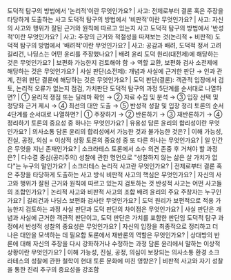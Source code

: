 도덕적 탐구의 방법에서 '논리적'이란 무엇인가요?	| 사고: 전제로부터 결론 혹은 주장을 타당하게 도출하는 사고
도덕적 탐구의 방법에서 '비판적'이란 무엇인가요?	| 사고: 자신의 사고와 행위가 잘된 근거와 원칙에 따르고 있는지 사고
도덕적 탐구의 방법에서 '반성적'이란 무엇인가요?	| 사고: 주장의 근거와 적절성을 따져보는 것(논리적 + 비판적)
도덕적 탐구의 방법에서 '배려적'이란 무엇인가요?	| 사고: 공감과 배려, 도덕적 정서 고려
길리건, 나딩스는 어떤 윤리를 주장했나요?	| 배려 윤리
도덕 원리(대전제)에 해당하는 것은 무엇인가요?	| 보편화 가능한지 검토해야 함 → 역할 교환, 보편화 검사
소전제에 해당하는 것은 무엇인가요?	| 사실 판단(소전제): 개념과 사실에 근거한 판단 → 인과 관계, 전위 판단
결론에 해당하는 것은 무엇인가요?	| 도덕 판단(결론): 객관적 입장에서 검토, 논리적 오류가 없는지 점검, 가치판단
도덕적 탐구의 과정 5단계를 순서대로 나열하면?	| ① 윤리적 쟁점 또는 딜레마 확인 → ② 자료 수집 및 분석 → ③ 입장 선택 및 정당화 근거 제시 → ④ 최선의 대안 도출 → ⑤ 반성적 성찰 및 입장 정리
토론의 순서 4단계를 순서대로 나열하면?	| ① 주장하기 → ② 반론하기 → ③ 재반론하기 → ④ 정리하기
토론의 중요성 중 하나는 무엇인가요?	| 유용성
담론 윤리의 합리성이란 무엇인가요?	| 의사소통
담론 윤리의 합리성에서 가능한 것과 불가능한 것은?	| 이해 가능성, 진실, 공정, 의심 = 이상적 상황
토론의 중요성 중 또 다른 하나는 무엇인가요?	| 일
인간은 무엇을 지닌 존재인가요?	| 소크라테스
토론에서 소수 의견 존중 후 거쳐야 할 과정은?	| 다수결 중심(공리주의)
성찰에 관한 명언으로 "성찰하지 않는 삶은 살 가치가 없다"는 누구의 말인가요?	| 소크라테스
논리적 사고란 무엇인가요?	| 전제로부터 결론 혹은 주장을 타당하게 도출하는 사고 방식
비판적 사고의 핵심은 무엇인가요?	| 자신의 사고와 행위가 잘된 근거와 원칙에 따르고 있는지 검토하는 것
반성적 사고는 어떤 사고들의 조합인가요?	| 논리적 사고와 비판적 사고의 조합
배려 윤리의 주요 주창자는 누구인가요?	| 길리건과 나딩스
보편화 검사란 무엇인가요?	| 도덕 원리가 보편적으로 적용 가능한지 검토하는 과정
사실 판단과 도덕 판단의 차이점은 무엇인가요?	| 사실 판단은 개념과 사실에 근거한 객관적 판단이고, 도덕 판단은 가치를 포함한 판단임
도덕적 탐구 과정에서 반성적 성찰의 중요성은 무엇인가요?	| 자신의 입장을 최종적으로 정리하고 더 나은 대안을 모색하는 데 필요함
토론에서 재반론의 역할은 무엇인가요?	| 상대방의 반론에 대해 자신의 주장을 다시 강화하거나 수정하는 과정
담론 윤리에서 말하는 이상적 상황이란 무엇인가요?	| 이해 가능성, 진실, 공정, 의심이 보장되는 의사소통 환경
소크라테스의 성찰에 관한 철학이 현대 토론 문화에 미친 영향은?	| 비판적 사고와 자기 성찰을 통한 진리 추구의 중요성을 강조함
